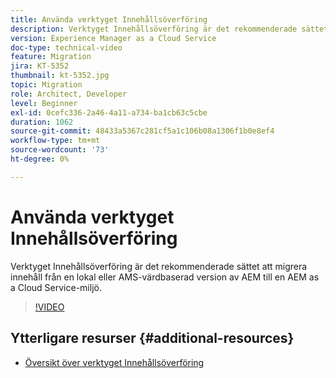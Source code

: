```yaml
---
title: Använda verktyget Innehållsöverföring
description: Verktyget Innehållsöverföring är det rekommenderade sättet att migrera innehåll från en lokal eller AMS-värdbaserad version av AEM till en AEM as a Cloud Service-miljö.
version: Experience Manager as a Cloud Service
doc-type: technical-video
feature: Migration
jira: KT-5352
thumbnail: kt-5352.jpg
topic: Migration
role: Architect, Developer
level: Beginner
exl-id: 0cefc336-2a46-4a11-a734-ba1cb63c5cbe
duration: 1062
source-git-commit: 48433a5367c281cf5a1c106b08a1306f1b0e8ef4
workflow-type: tm+mt
source-wordcount: '73'
ht-degree: 0%

---
```


# Använda verktyget Innehållsöverföring

Verktyget Innehållsöverföring är det rekommenderade sättet att migrera innehåll från en lokal eller AMS-värdbaserad version av AEM till en AEM as a Cloud Service-miljö.

>[!VIDEO](https://video.tv.adobe.com/v/35460?quality=12&learn=on)

## Ytterligare resurser {#additional-resources}

* [Översikt över verktyget Innehållsöverföring](https://experienceleague.adobe.com/docs/experience-manager-cloud-service/moving/cloud-migration/content-transfer-tool/overview-content-transfer-tool.html)
